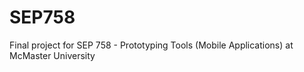 # SEP758
Final project for SEP 758 - Prototyping Tools (Mobile Applications) at McMaster University
